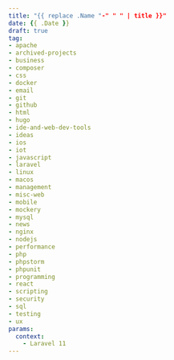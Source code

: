 ```yaml
---
title: "{{ replace .Name "-" " " | title }}"
date: {{ .Date }}
draft: true
tag:
- apache
- archived-projects
- business
- composer
- css
- docker
- email
- git
- github
- html
- hugo
- ide-and-web-dev-tools
- ideas
- ios
- iot
- javascript
- laravel
- linux
- macos
- management
- misc-web
- mobile
- mockery
- mysql
- news
- nginx
- nodejs
- performance
- php
- phpstorm
- phpunit
- programming
- react
- scripting
- security
- sql
- testing
- ux
params:
  context:
    - Laravel 11
---
```


